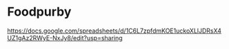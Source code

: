 # Foodpurby
https://docs.google.com/spreadsheets/d/1C6L7zpfdmKOE1uckoXLlJDRsX4UZ1gAz2RWyE-NxJy8/edit?usp=sharing

